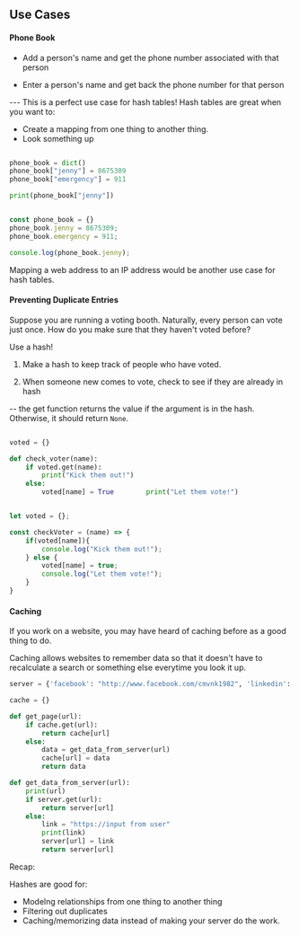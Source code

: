 ## Use Cases

#### Phone Book

* Add a person's name and get the phone number associated with that person

* Enter a person's name and get back the phone number for that person

--- This is a perfect use case for hash tables! Hash tables are great when you want to:

* Create a mapping from one thing to another thing.
* Look something up


```py

phone_book = dict()
phone_book["jenny"] = 8675309
phone_book["emergency"] = 911

print(phone_book["jenny"])

```

```js

const phone_book = {}
phone_book.jenny = 8675309;
phone_book.emergency = 911;

console.log(phone_book.jenny);

```

Mapping a web address to an IP address would be another use case for hash tables. 

#### Preventing Duplicate Entries

Suppose you are running a voting booth. Naturally, every person can vote just once. How do you make sure that they haven't voted before? 

Use a hash!

1. Make a hash to keep track of people who have voted.


2. When someone new comes to vote, check to see if they are already in hash

-- the get function returns the value if the argument is in the hash. Otherwise, it should return `None`. 


```py

voted = {}

def check_voter(name):
    if voted.get(name):
        print("Kick them out!")
    else:
        voted[name] = True        print("Let them vote!")
```

```js

let voted = {};

const checkVoter = (name) => {
    if(voted[name]){
        console.log("Kick them out!");
    } else {
        voted[name] = true;
        console.log("Let them vote!");
    }
}

```

#### Caching

If you work on a website, you may have heard of caching before as a good thing to do. 

Caching allows websites to remember data so that it doesn't have to recalculate a search or something else everytime you look it up. 

```py
server = {'facebook': "http://www.facebook.com/cmvnk1982", 'linkedin': 'https://www.linkedin.com/in/cmvnk'}

cache = {}

def get_page(url):
    if cache.get(url):
        return cache[url]
    else:
        data = get_data_from_server(url)
        cache[url] = data
        return data

def get_data_from_server(url):
    print(url)
    if server.get(url):
        return server[url]
    else:
        link = "https://input from user"
        print(link)
        server[url] = link
        return server[url]


```

Recap:

Hashes are good for:

* Modelng relationships from one thing to another thing
* Filtering out duplicates
* Caching/memorizing data instead of making your server do the work. 

